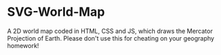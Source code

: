 # SVG-World-Map
A 2D world map coded in HTML, CSS and JS, which draws the Mercator Projection of Earth. Please don't use this for cheating on your geography homework!
